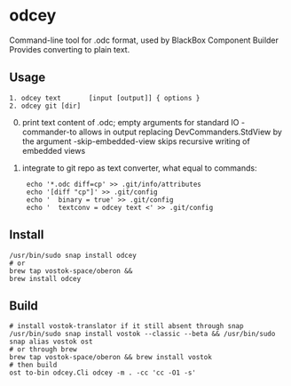 # odcey
Command-line tool for .odc format, used by BlackBox Component Builder
Provides converting to plain text.

## Usage

    1. odcey text       [input [output]] { options }
    2. odcey git [dir]

0. print text content of .odc; empty arguments for standard IO
  -commander-to <arg>  allows in output replacing DevCommanders.StdView by the argument
  -skip-embedded-view  skips recursive writing of embedded views
1. integrate to git repo as text converter, what equal to commands:

        echo '*.odc diff=cp' >> .git/info/attributes
        echo '[diff "cp"]' >> .git/config
        echo '	binary = true' >> .git/config
        echo '	textconv = odcey text <' >> .git/config

## Install

    /usr/bin/sudo snap install odcey
    # or
    brew tap vostok-space/oberon &&
    brew install odcey

## Build

    # install vostok-translator if it still absent through snap
    /usr/bin/sudo snap install vostok --classic --beta && /usr/bin/sudo snap alias vostok ost
    # or through brew
    brew tap vostok-space/oberon && brew install vostok
    # then build
    ost to-bin odcey.Cli odcey -m . -cc 'cc -O1 -s'
